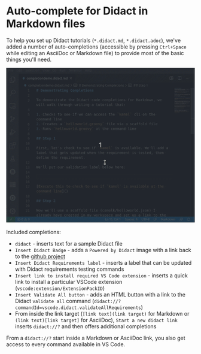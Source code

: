# Auto-complete for Didact in Markdown files

To help you set up Didact tutorials (`*.didact.md`, `*.didact.adoc`), we've added a number of auto-completions (accessible by pressing `Ctrl+Space` while editing an AsciiDoc or Markdown file) to provide most of the basic things you'll need.

![Didact Auto-Completion Demo](../images/didact-uri-completion-demo.gif)

Included completions:

* `didact` - inserts text for a sample Didact file
* `Insert Didact Badge` - adds a `Powered by Didact` image with a link back to the [github project](https://github.com/redhat-developer/vscode-didact)
* `Insert Didact Requirements label` - inserts a label that can be updated with Didact requirements testing commands
* `Insert link to install required VS Code extension` - inserts a quick link to install a particular VSCode extension (`vscode:extension/ExtensionPackID`)
* `Insert Validate All button` - adds an HTML button with a link to the Didact `validate all` command (`didact://?commandId=vscode.didact.validateAllRequirements`)
* From inside the link target (`[link text](link target)` for Markdown or `(link text)[link target]` for AsciiDoc), `Start a new didact link` inserts `didact://?` and then offers additional completions

From a `didact://?` start inside a Markdown or AsciiDoc link, you also get access to every command available in VS Code.
